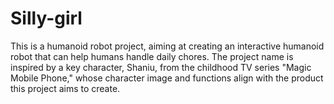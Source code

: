 # Silly-girl
This is a humanoid robot project, aiming at creating an interactive humanoid robot that can help humans handle daily chores. The project name is inspired by a key character, Shaniu, from the childhood TV series "Magic Mobile Phone," whose character image and functions align with the product this project aims to create.
